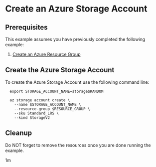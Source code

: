 
# Create an Azure Storage Account

## Prerequisites

This example assumes you have previously completed the following example:

1. [Create an Azure Resource Group](../../group/create/)

<!-- workflow.cron(0 1 * * 4) -->
<!-- workflow.include(../../group/create/README.md) -->

## Create the Azure Storage Account

To create the Azure Storage Account use the following command line:

```shell
  export STORAGE_ACCOUNT_NAME=storage$RANDOM

  az storage account create \
    --name $STORAGE_ACCOUNT_NAME \
    --resource-group $RESOURCE_GROUP \
    --sku Standard_LRS \
    --kind StorageV2
```

## Cleanup

<!-- workflow.directOnly() 
  export RESULT=$(az storage account show --resource-group $RESOURCE_GROUP --name $STORAGE_ACCOUNT_NAME --query provisioningState --output tsv)
  az group delete --name $RESOURCE_GROUP --yes || true
  if [[ "$RESULT" != Succeeded ]]; then
    exit 1
  fi  
  -->

Do NOT forget to remove the resources once you are done running the example.

1m
